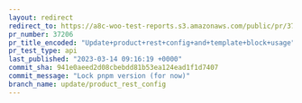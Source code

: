 ```yaml
---
layout: redirect
redirect_to: https://a8c-woo-test-reports.s3.amazonaws.com/public/pr/37206/api/index.html
pr_number: 37206
pr_title_encoded: "Update+product+rest+config+and+template+block+usage"
pr_test_type: api
last_published: "2023-03-14 09:16:19 +0000"
commit_sha: 941e0aeed2d08cbebdd81b53ea124ead1f1d7407
commit_message: "Lock pnpm version (for now)"
branch_name: update/product_rest_config
---
```

